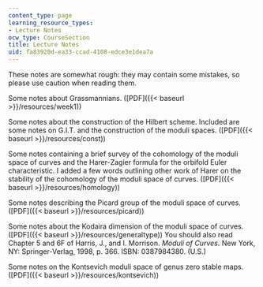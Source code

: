 ```yaml
---
content_type: page
learning_resource_types:
- Lecture Notes
ocw_type: CourseSection
title: Lecture Notes
uid: fa83920d-ea33-ccad-4108-edce3e1dea7a
---
```


These notes are somewhat rough: they may contain some mistakes, so please use caution when reading them.

Some notes about Grassmannians. ([PDF]({{< baseurl >}}/resources/week1))

Some notes about the construction of the Hilbert scheme. Included are some notes on G.I.T. and the construction of the moduli spaces. ([PDF]({{< baseurl >}}/resources/const))

Some notes containing a brief survey of the cohomology of the moduli space of curves and the Harer-Zagier formula for the orbifold Euler characteristic. I added a few words outlining other work of Harer on the stability of the cohomology of the moduli space of curves. ([PDF]({{< baseurl >}}/resources/homology))

Some notes describing the Picard group of the moduli space of curves. ([PDF]({{< baseurl >}}/resources/picard))

Some notes about the Kodaira dimension of the moduli space of curves. ([PDF]({{< baseurl >}}/resources/generaltype)) You should also read Chapter 5 and 6F of Harris, J., and I. Morrison. _Moduli of Curves_. New York, NY: Springer-Verlag, 1998, p. 366. ISBN: 0387984380. (U.S.)

Some notes on the Kontsevich moduli space of genus zero stable maps. ([PDF]({{< baseurl >}}/resources/kontsevich))